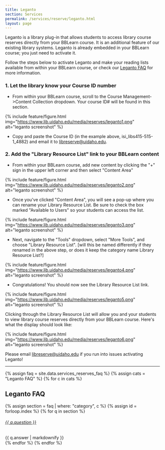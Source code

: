 ```yaml
---
title: Leganto
section: Services
permalink: /services/reserve/leganto.html
layout: page
---
```


Leganto is a library plug-in that allows students to access library course reserves directly from your BBLearn course. 
It is an additional feature of our existing library systems.
Leganto is already embedded in your BBLearn course; you just need to activate it. 

Follow the steps below to activate Leganto and make your reading lists available from within your BBLearn course, or check our [Leganto FAQ](#leganto-faq) for more information. 

<div class="row justify-content-end">
<div class="col-md-11" markdown="1">

### 1. Let the library know your Course ID number

- From within your BBLearn course, scroll to the Course Management->Content Collection dropdown. Your course ID# will be found in this section.

{% include feature/figure.html img="https://www.lib.uidaho.edu/media/reserves/leganto1.png" alt="leganto screenshot" %}

- Copy and paste the Course ID (in the example above, isi_libs415-515-1_4882) and email it to <a href="mailto:libreserve@uidaho.edu">libreserve@uidaho.edu</a>.

### 2. Add the "Library Resource List" link to your BBLearn content

- From within your BBLearn course, add new content by clicking the "+" sign in the upper left corner and then select "Content Area"

{% include feature/figure.html img="https://www.lib.uidaho.edu/media/reserves/leganto2.png" alt="leganto screenshot" %}

- Once you've clicked "Content Area", you will see a pop-up where you can rename your Library Resource List. Be sure to check the box marked "Available to Users" so your students can access the list.

{% include feature/figure.html img="https://www.lib.uidaho.edu/media/reserves/leganto3.png" alt="leganto screenshot" %}

- Next, navigate to the "Tools" dropdown, select "More Tools", and choose "Library Resource List". [will this be named differently if they renamed in the above step, or does it keep the category name Library Resource List?] 

{% include feature/figure.html img="https://www.lib.uidaho.edu/media/reserves/leganto4.png" alt="leganto screenshot" %}

- Congratulations! You should now see the Library Resource List link. 

{% include feature/figure.html img="https://www.lib.uidaho.edu/media/reserves/leganto5.png" alt="leganto screenshot" %}

</div>
</div>

Clicking through the Library Resource List will allow you and your students to view library course reserves directly from your BBLearn course. 
Here's what the display should look like: 

{% include feature/figure.html img="https://www.lib.uidaho.edu/media/reserves/leganto6.png" alt="leganto screenshot" %}

Please email <a href="mailto:libreserve@uidaho.edu">libreserve@uidaho.edu</a> if you run into issues activating Leganto!

-----------

{% assign faq = site.data.services_reserves_faq %}
{% assign cats = "Leganto FAQ" %}
{% for c in cats %}
## Leganto FAQ

{% assign section = faq | where: "category", c %}
{% assign id = forloop.index %}
{% for q in section %}
<div class="card my-3">
    <div class="card-header">
        <h6 class="card-title mb-0">
            <a data-toggle="collapse" href="#collapse{{ id }}{{ forloop.index }}">{{ q.question }} <span class="fas fa-chevron-down smalltxt"></span></a>
        </h6>
    </div>
    <div id="collapse{{ id }}{{ forloop.index }}" class="collapse">
        <div class="card-body">{{ q.answer | markdownify }}</div>
    </div>
</div> 
{% endfor %}
{% endfor %}
